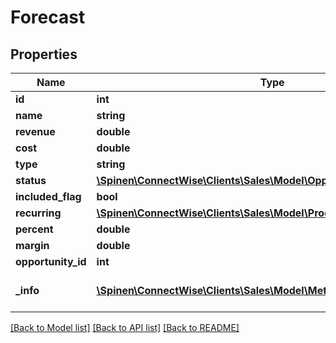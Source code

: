 # Forecast

## Properties
Name | Type | Description | Notes
------------ | ------------- | ------------- | -------------
**id** | **int** |  | [optional] 
**name** | **string** |  | [optional] 
**revenue** | **double** |  | [optional] 
**cost** | **double** |  | [optional] 
**type** | **string** |  | 
**status** | [**\Spinen\ConnectWise\Clients\Sales\Model\OpportunityStatusReference**](OpportunityStatusReference.md) |  | [optional] 
**included_flag** | **bool** |  | [optional] 
**recurring** | [**\Spinen\ConnectWise\Clients\Sales\Model\ProductRecurring**](ProductRecurring.md) |  | [optional] 
**percent** | **double** |  | [optional] 
**margin** | **double** |  | [optional] 
**opportunity_id** | **int** |  | [optional] 
**_info** | [**\Spinen\ConnectWise\Clients\Sales\Model\Metadata**](Metadata.md) | Metadata of the entity | [optional] 

[[Back to Model list]](../README.md#documentation-for-models) [[Back to API list]](../README.md#documentation-for-api-endpoints) [[Back to README]](../README.md)


